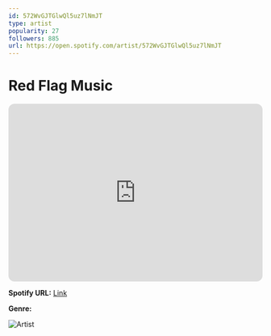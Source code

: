 ```yaml
---
id: 572WvGJTGlwQl5uz7lNmJT
type: artist
popularity: 27
followers: 885
url: https://open.spotify.com/artist/572WvGJTGlwQl5uz7lNmJT
---
```

# Red Flag Music

<iframe style="border-radius:12px" src="https://open.spotify.com/embed/artist/572WvGJTGlwQl5uz7lNmJT" width="100%" height="352" frameBorder="0" allowfullscreen="" allow="autoplay; clipboard-write; encrypted-media; fullscreen; picture-in-picture" loading="lazy"></iframe>

**Spotify URL:** [Link](https://open.spotify.com/artist/572WvGJTGlwQl5uz7lNmJT)

**Genre:** 

![Artist](https://i.scdn.co/image/ab67616d0000b2730fcbe8d0461ef5161c5c39a5)
